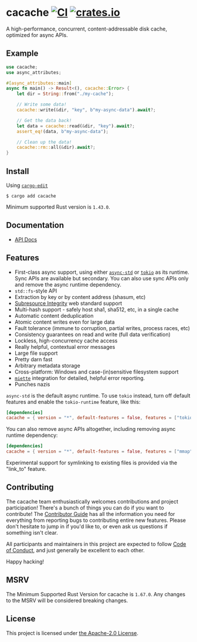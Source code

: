 # cacache [![CI](https://github.com/zkat/cacache-rs/workflows/CI/badge.svg)](https://github.com/zkat/cacache-rs/actions) [![crates.io](https://img.shields.io/crates/v/cacache.svg)](https://crates.io/crates/cacache)

A high-performance, concurrent, content-addressable disk cache, optimized for async APIs.

## Example

```rust
use cacache;
use async_attributes;

#[async_attributes::main]
async fn main() -> Result<(), cacache::Error> {
    let dir = String::from("./my-cache");

    // Write some data!
    cacache::write(&dir, "key", b"my-async-data").await?;

    // Get the data back!
    let data = cacache::read(&dir, "key").await?;
    assert_eq!(data, b"my-async-data");

    // Clean up the data!
    cacache::rm::all(&dir).await?;
}
```

## Install

Using [`cargo-edit`](https://crates.io/crates/cargo-edit)

`$ cargo add cacache`

Minimum supported Rust version is `1.43.0`.

## Documentation

- [API Docs](https://docs.rs/cacache)

## Features

- First-class async support, using either
  [`async-std`](https://crates.io/crates/async-std) or
  [`tokio`](https://crates.io/crates/tokio) as its runtime. Sync APIs are
  available but secondary. You can also use sync APIs only and remove the
  async runtime dependency.
- `std::fs`-style API
- Extraction by key or by content address (shasum, etc)
- [Subresource Integrity](#integrity) web standard support
- Multi-hash support - safely host sha1, sha512, etc, in a single cache
- Automatic content deduplication
- Atomic content writes even for large data
- Fault tolerance (immune to corruption, partial writes, process races, etc)
- Consistency guarantees on read and write (full data verification)
- Lockless, high-concurrency cache access
- Really helpful, contextual error messages
- Large file support
- Pretty darn fast
- Arbitrary metadata storage
- Cross-platform: Windows and case-(in)sensitive filesystem support
- [`miette`](https://crates.io/crates/miette) integration for detailed, helpful error reporting.
- Punches nazis

`async-std` is the default async runtime. To use `tokio` instead, turn off
default features and enable the `tokio-runtime` feature, like this:

```toml
[dependencies]
cacache = { version = "*", default-features = false, features = ["tokio-runtime", "mmap"] }
```

You can also remove async APIs altogether, including removing async runtime
dependency:

```toml
[dependencies]
cacache = { version = "*", default-features = false, features = ["mmap"] }
```

Experimental support for symlinking to existing files is provided via the
"link_to" feature.

## Contributing

The cacache team enthusiastically welcomes contributions and project
participation! There's a bunch of things you can do if you want to contribute!
The [Contributor Guide](CONTRIBUTING.md) has all the information you need for
everything from reporting bugs to contributing entire new features. Please
don't hesitate to jump in if you'd like to, or even ask us questions if
something isn't clear.

All participants and maintainers in this project are expected to follow [Code
of Conduct](CODE_OF_CONDUCT.md), and just generally be excellent to each
other.

Happy hacking!

## MSRV

The Minimum Supported Rust Version for cacache is `1.67.0`. Any changes to the
MSRV will be considered breaking changes.

## License

This project is licensed under [the Apache-2.0 License](LICENSE.md).
